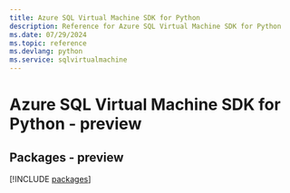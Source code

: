 ```yaml
---
title: Azure SQL Virtual Machine SDK for Python
description: Reference for Azure SQL Virtual Machine SDK for Python
ms.date: 07/29/2024
ms.topic: reference
ms.devlang: python
ms.service: sqlvirtualmachine
---
```

# Azure SQL Virtual Machine SDK for Python - preview
## Packages - preview
[!INCLUDE [packages](sql-virtual-machine-index.md)]